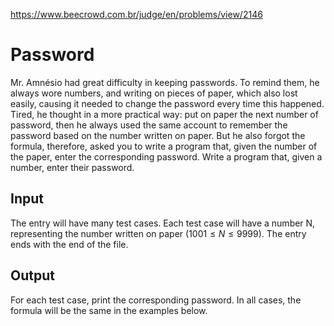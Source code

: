 https://www.beecrowd.com.br/judge/en/problems/view/2146

# Password

Mr. Amnésio had great difficulty in keeping passwords. To remind them, he
always wore numbers, and writing on pieces of paper, which also lost easily,
causing it needed to change the password every time this happened. Tired, he
thought in a more practical way: put on paper the next number of password,
then he always used the same account to remember the password based on the
number written on paper. But he also forgot the formula, therefore, asked you
to write a program that, given the number of the paper, enter the
corresponding password. Write a program that, given a number, enter their
password.

## Input

The entry will have many test cases. Each test case will have a number N,
representing the number written on paper $(1001 \leq N \leq 9999)$. The entry
ends with the end of the file.

## Output

For each test case, print the corresponding password. In all cases, the
formula will be the same in the examples below.

